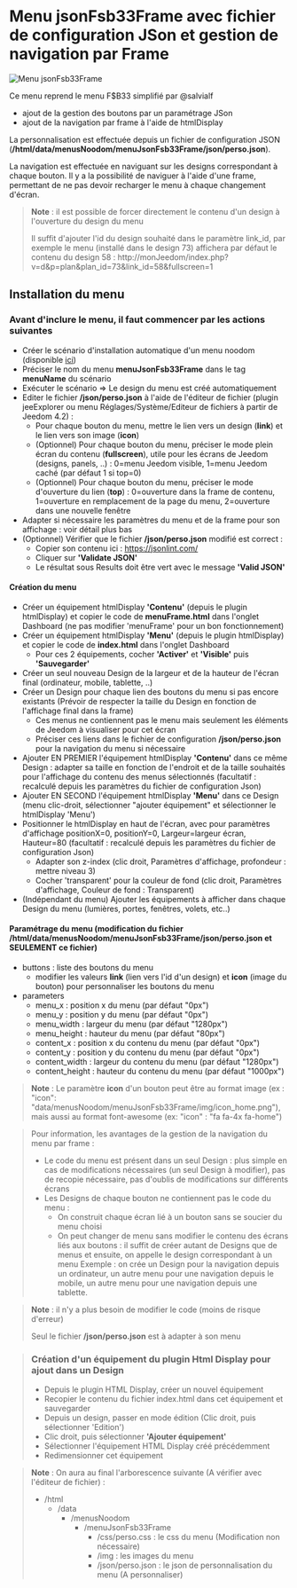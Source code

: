 # Menu jsonFsb33Frame avec fichier de configuration JSon et gestion de navigation par Frame
![Menu jsonFsb33Frame](./doc/images/menuJsonFsb33Frame.png)

Ce menu reprend le menu F$B33 simplifié par @salvialf
- ajout de la gestion des boutons par un paramétrage JSon
- ajout de la navigation par frame à l'aide de htmlDisplay

La personnalisation est effectuée depuis un fichier de configuration JSON (**/html/data/menusNoodom/menuJsonFsb33Frame/json/perso.json**).

La navigation est effectuée en naviguant sur les designs correspondant à chaque bouton. 
Il y a la possibilité de naviguer à l'aide d'une frame, permettant de ne pas devoir recharger le menu à chaque changement d'écran.

>**Note** : il est possible de forcer directement le contenu d'un design à l'ouverture du design du menu
>
> Il suffit d'ajouter l'id du design souhaité dans le paramètre link_id, par exemple le menu (installé dans le design 73) affichera par défaut le contenu du design 58 :
> http://monJeedom/index.php?v=d&p=plan&plan_id=73&link_id=58&fullscreen=1

## Installation du menu

### Avant d'inclure le menu, il faut commencer par les actions suivantes

   - Créer le scénario d'installation automatique d'un menu noodom (disponible [ici](../installation/README.md))
   - Préciser le nom du menu **menuJsonFsb33Frame** dans le tag **menuName** du scénario
   - Exécuter le scénario => Le design du menu est créé automatiquement
   - Editer le fichier **/json/perso.json** à l'aide de l'éditeur de fichier (plugin jeeExplorer ou menu Réglages/Système/Editeur de fichiers à partir de Jeedom 4.2) :
        - Pour chaque bouton du menu, mettre le lien vers un design (**link**) et le lien vers son image (**icon**)
        - (Optionnel) Pour chaque bouton du menu, préciser le mode plein écran du contenu (**fullscreen**), utile pour les écrans de Jeedom (designs, panels, ..) : 0=menu Jeedom visible, 1=menu Jeedom caché (par défaut 1 si top=0)
        - (Optionnel) Pour chaque bouton du menu, préciser le mode d'ouverture du lien (**top**) : 0=ouverture dans la frame de contenu, 1=ouverture en remplacement de la page du menu, 2=ouverture dans une nouvelle fenêtre
   - Adapter si nécessaire les paramètres du menu et de la frame pour son affichage : voir détail plus bas
   - (Optionnel) Vérifier que le fichier **/json/perso.json** modifié est correct :
        - Copier son contenu ici : https://jsonlint.com/
        - Cliquer sur **'Validate JSON'**
        - Le résultat sous Results doit être vert avec le message **'Valid JSON'**

#### Création du menu
   - Créer un équipement htmlDisplay **'Contenu'** (depuis le plugin htmlDisplay) et copier le code de **menuFrame.html** dans l'onglet Dashboard (ne pas modifier 'menuFrame' pour un bon fonctionnement)
   - Créer un équipement htmlDisplay **'Menu'** (depuis le plugin htmlDisplay) et copier le code de **index.html** dans l'onglet Dashboard
		- Pour ces 2 équipements, cocher **'Activer'** et **'Visible'** puis **'Sauvegarder'**
   - Créer un seul nouveau Design de la largeur et de la hauteur de l'écran final (ordinateur, mobile, tablette, ..)
   - Créer un Design pour chaque lien des boutons du menu si pas encore existants (Prévoir de respecter la taille du Design en fonction de l'affichage final dans la frame)
		- Ces menus ne contiennent pas le menu mais seulement les éléments de Jeedom à visualiser pour cet écran
		- Préciser ces liens dans le fichier de configuration **/json/perso.json** pour la navigation du menu si nécessaire
   - Ajouter EN PREMIER l'équipement htmlDisplay **'Contenu'** dans ce même Design : adapter sa taille en fonction de l'endroit et de la taille souhaités pour l'affichage du contenu des menus sélectionnés (facultatif : recalculé depuis les paramètres du fichier de configuration Json)
   - Ajouter EN SECOND l'équipement htmlDisplay **'Menu'** dans ce Design (menu clic-droit, sélectionner "ajouter équipement" et sélectionner le htmlDisplay 'Menu')
   - Positionner le htmlDisplay en haut de l'écran, avec pour paramètres d'affichage positionX=0, positionY=0, Largeur=largeur écran, Hauteur=80 (facultatif : recalculé depuis les paramètres du fichier de configuration Json)
		- Adapter son z-index (clic droit, Paramètres d'affichage, profondeur : mettre niveau 3)
		- Cocher 'transparent' pour la couleur de fond (clic droit, Paramètres d'affichage, Couleur de fond : Transparent)
   - (Indépendant du menu) Ajouter les équipements à afficher dans chaque Design du menu (lumières, portes, fenêtres, volets, etc..)

#### Paramétrage du menu (modification du fichier **/html/data/menusNoodom/menuJsonFsb33Frame/json/perso.json** et SEULEMENT ce fichier)
   - buttons : liste des boutons du menu
		- modifier les valeurs **link** (lien vers l'id d'un design) et **icon** (image du bouton) pour personnaliser les boutons du menu
   - parameters
		- menu_x : position x du menu (par défaut "0px")
		- menu_y : position y du menu (par défaut "0px")
		- menu_width : largeur du menu (par défaut "1280px")
		- menu_height : hauteur du menu (par défaut "80px")
		- content_x : position x du contenu du menu (par défaut "0px")
		- content_y : position y du contenu du menu (par défaut "0px")
		- content_width : largeur du contenu du menu (par défaut "1280px")
		- content_height : hauteur du contenu du menu (par défaut "1000px")

>**Note** : Le paramètre **icon** d'un bouton peut être au format image (ex : "icon": "data/menusNoodom/menuJsonFsb33Frame/img/icon_home.png"), mais aussi au format font-awesome (ex: "icon" : "fa fa-4x fa-home")

>Pour information, les avantages de la gestion de la navigation du menu par frame :
>	- Le code du menu est présent dans un seul Design : plus simple en cas de modifications nécessaires (un seul Design à modifier), pas de recopie nécessaire, pas d'oublis de modifications sur différents écrans
>	- Les Designs de chaque bouton ne contiennent pas le code du menu :
>		- On construit chaque écran lié à un bouton sans se soucier du menu choisi
>		- On peut changer de menu sans modifier le contenu des écrans liés aux boutons : il suffit de créer autant de Designs que de menus et ensuite, on appelle le design correspondant à un menu
>			Exemple : on crée un Design pour la navigation depuis un ordinateur, un autre menu pour une navigation depuis le mobile, un autre menu pour une navigation depuis une tablette.

>**Note** : il n'y a plus besoin de modifier le code (moins de risque d'erreur)
>
>Seul le fichier **/json/perso.json** est à adapter à son menu

>### Création d'un équipement du plugin Html Display pour ajout dans un Design
>
>   - Depuis le plugin HTML Display, créer un nouvel équipement
>   - Recopier le contenu du fichier index.html dans cet équipement et sauvegarder
>   - Depuis un design, passer en mode édition (Clic droit, puis sélectionner 'Edition')
>   - Clic droit, puis sélectionner **'Ajouter équipement'**
>   - Sélectionner l'équipement HTML Display créé précédemment
>   - Redimensionner cet équipement

>**Note** : On aura au final l'arborescence suivante (A vérifier avec l'éditeur de fichier) :
>
>- /html
>    - /data
>       - /menusNoodom
>          - /menuJsonFsb33Frame  
>             - /css/perso.css : le css du menu (Modification non nécessaire)
>             - /img : les images du menu
>             - /json/perso.json : le json de personnalisation du menu (A personnaliser)
